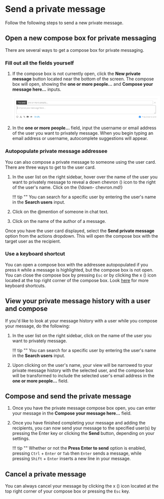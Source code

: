 # Send a private message

Follow the following steps to send a new private message.

## Open a new compose box for private messaging

There are several ways to get a compose box for private messaging.

### Fill out all the fields yourself

1. If the compose box is not currently open, click the **New private message**
button located near the bottom of the screen.
The compose box will open, showing the **one or more people...** and
**Compose your message here...** inputs.

    ![Private message](/static/images/help/private-box.png)

2. In the **one or more people...** field, input the username or email
address of the user you want to privately message. When you begin
typing an email address or username, autocomplete suggestions will
appear.

### Autopopulate private message addressee

You can also compose a private message to someone using the user card. There
are three ways to get to the user card.

1. In the user list on the right sidebar, hover over the name of the user you
want to privately message to reveal a down chevron (<i class="icon-vector-
chevron-down"></i>) icon to the right of the user's name. Click on the {!down-
chevron.md!}

    !!! tip ""
        You can search for a specific user by entering the user's name in
        the **Search users** input.

2. Click on the @mention of someone in chat text.

3. Click on the name of the author of a message.

Once you have the user card displayed, select the **Send private message**
option from the actions dropdown.  This will open the compose box with the
target user as the recipient.

### Use a keyboard shortcut

You can open a compose box with the addressee autopopulated if you press `R`
while a message is highlighted, but the compose box is not open. You can close
the compose box by pressing `Esc` or by clicking the x (<i class="icon-vector-
remove"></i>) icon located at the top right corner of the compose box. Look
[here](/help/keyboard-shortcuts) for more keyboard shortcuts.

## View your private message history with a user and compose

If you'd like to look at your message history with a user while you
compose your message, do the following:

1. In the user list on the right sidebar, click on the name of the user
you want to privately message.

    !!! tip ""
        You can search for a specific user by entering the user's name in
        the **Search users** input.

2. Upon clicking on the user's name, your view will be narrowed to your
private message history with the selected user, and the compose box will be
transformed to include the selected user's email address in the
**one or more people...** field.

## Compose and send the private message

1. Once you have the private message compose box open, you can enter your
message in the **Compose your message here...** field.

2. Once you have finished completing your message and adding the recipients,
you can now send your message to the specified user(s) by pressing the Enter
key or clicking the **Send** button, depending on your settings.

    !!! tip ""
        Whether or not the **Press Enter to send** option is enabled, pressing
        `Ctrl` + `Enter` or `Tab` then `Enter` sends a message, while pressing
        `Shift` + `Enter` inserts a new line in your message.

## Cancel a private message

You can always cancel your message by clicking the x (<i
class="icon-vector-remove"></i>) icon located at the top right corner of
your compose box or pressing the `Esc` key.
